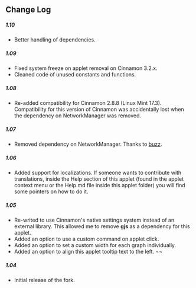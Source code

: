 ## Change Log

##### 1.10
- Better handling of dependencies.

##### 1.09
- Fixed system freeze on applet removal on Cinnamon 3.2.x.
- Cleaned code of unused constants and functions.

##### 1.08
- Re-added compatibility for Cinnamon 2.8.8 (Linux Mint 17.3). Compatibility for this version of Cinnamon was accidentally lost when the dependency on NetworkManager was removed.

##### 1.07
- Removed dependency on NetworkManager. Thanks to [buzz](https://github.com/buzz).

##### 1.06
- Added support for localizations. If someone wants to contribute with translations, inside the Help section of this applet (found in the applet context menu or the Help.md file inside this applet folder) you will find some pointers on how to do it.

##### 1.05
- Re-writed to use Cinnamon's native settings system instead of an external library. This allowed me to remove **gjs** as a dependency for this applet.
- Added an option to use a custom command on applet click.
- Added an option to set a custom width for each graph individually.
- Added an option to align this applet tooltip text to the left. ¬¬

##### 1.04
- Initial release of the fork.
